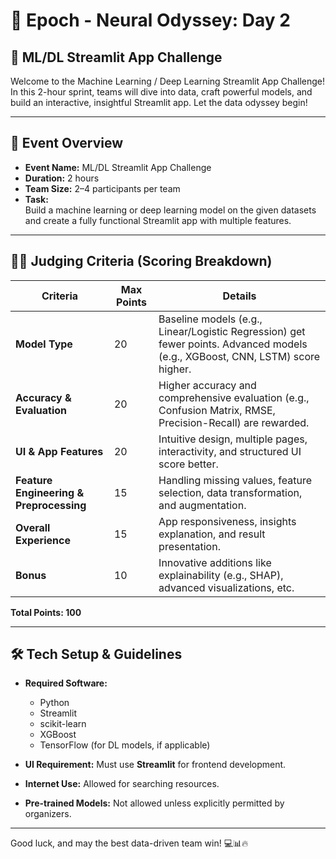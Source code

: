 # 🚀 Epoch - Neural Odyssey: Day 2

## 🧠 ML/DL Streamlit App Challenge

Welcome to the Machine Learning / Deep Learning Streamlit App Challenge! In this 2-hour sprint, teams will dive into data, craft powerful models, and build an interactive, insightful Streamlit app. Let the data odyssey begin!

---

## 📅 Event Overview

- **Event Name:** ML/DL Streamlit App Challenge  
- **Duration:** 2 hours  
- **Team Size:** 2–4 participants per team  
- **Task:**  
  Build a machine learning or deep learning model on the given datasets and create a fully functional Streamlit app with multiple features.

---

## 🧑‍⚖️ Judging Criteria (Scoring Breakdown)

| Criteria                     | Max Points | Details |
|-----------------------------|------------|---------|
| **Model Type**              | 20         | Baseline models (e.g., Linear/Logistic Regression) get fewer points. Advanced models (e.g., XGBoost, CNN, LSTM) score higher. |
| **Accuracy & Evaluation**   | 20         | Higher accuracy and comprehensive evaluation (e.g., Confusion Matrix, RMSE, Precision-Recall) are rewarded. |
| **UI & App Features**       | 20         | Intuitive design, multiple pages, interactivity, and structured UI score better. |
| **Feature Engineering & Preprocessing** | 15 | Handling missing values, feature selection, data transformation, and augmentation. |
| **Overall Experience**      | 15         | App responsiveness, insights explanation, and result presentation. |
| **Bonus**                   | 10         | Innovative additions like explainability (e.g., SHAP), advanced visualizations, etc. |

**Total Points: 100**

---

## 🛠️ Tech Setup & Guidelines

- **Required Software:**
  - Python
  - Streamlit
  - scikit-learn
  - XGBoost
  - TensorFlow (for DL models, if applicable)

- **UI Requirement:** Must use **Streamlit** for frontend development.
- **Internet Use:** Allowed for searching resources.
- **Pre-trained Models:** Not allowed unless explicitly permitted by organizers.

---

Good luck, and may the best data-driven team win! 💻📊🔥
